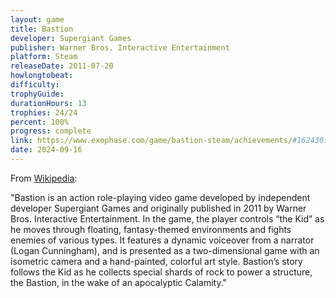 ```yaml
---
layout: game
title: Bastion
developer: Supergiant Games
publisher: Warner Bros. Interactive Entertainment
platform: Steam
releaseDate: 2011-07-20
howlongtobeat:
difficulty:
trophyGuide:
durationHours: 13
trophies: 24/24
percent: 100%
progress: complete
link: https://www.exophase.com/game/bastion-steam/achievements/#1624301
date: 2024-09-16
---
```


From [Wikipedia](https://en.wikipedia.org/wiki/Bastion_(video_game)):

"Bastion is an action role-playing video game developed by independent developer Supergiant Games and originally published in 2011 by Warner Bros. Interactive Entertainment. In the game, the player controls “the Kid” as he moves through floating, fantasy-themed environments and fights enemies of various types. It features a dynamic voiceover from a narrator (Logan Cunningham), and is presented as a two-dimensional game with an isometric camera and a hand-painted, colorful art style. Bastion’s story follows the Kid as he collects special shards of rock to power a structure, the Bastion, in the wake of an apocalyptic Calamity."
